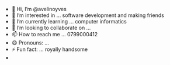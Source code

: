 - 👋 Hi, I’m @avelinoyves
- 👀 I’m interested in ... software development and making friends
- 🌱 I’m currently learning ... computer informatics
- 💞️ I’m looking to collaborate on ...
- 📫 How to reach me ... 0799000412
- 😄 Pronouns: ...
- ⚡ Fun fact: ... royally handsome
-     
<!---
avelinoyves/avelinoyves is a ✨ special ✨ repository because its `README.md` (this file) appears on your GitHub profile.
You can click the Preview link to take a look at your changes.
--->
